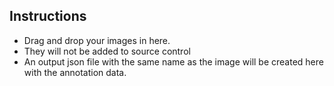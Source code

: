## Instructions

- Drag and drop your images in here.
- They will not be added to source control
- An output json file with the same name as the image will be created here with the annotation data.